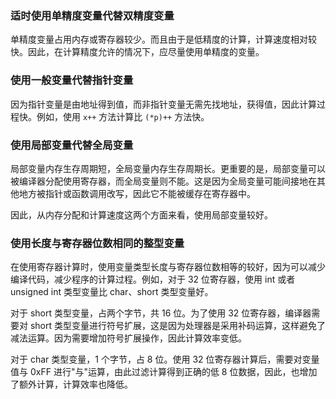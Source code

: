 
### 适时使用单精度变量代替双精度变量

单精度变量占用内存或寄存器较少。而且由于是低精度的计算，计算速度相对较快。因此，在计算精度允许的情况下，应尽量使用单精度的变量。


### 使用一般变量代替指针变量

因为指针变量是由地址得到值，而非指针变量无需先找地址，获得值，因此计算过程快。例如，使用 `x++` 方法计算比 `(*p)++` 方法快。


### 使用局部变量代替全局变量

局部变量内存生存周期短，全局变量内存生存周期长。更重要的是，局部变量可以被编译器分配使用寄存器，而全局变量则不能。这是因为全局变量可能间接地在其他地方被指针或函数调用改写，因此它不能被缓存在寄存器中。

因此，从内存分配和计算速度这两个方面来看，使用局部变量较好。


### 使用长度与寄存器位数相同的整型变量

在使用寄存器计算时，使用变量类型长度与寄存器位数相等的较好，因为可以减少编译代码，减少程序的计算过程。例如，对于 32 位寄存器，使用 int 或者 unsigned int 类型变量比 char、short 类型变量好。

对于 short 类型变量，占两个字节，共 16 位。为了使用 32 位寄存器，编译器需要对 short 类型变量进行符号扩展，这是因为处理器是采用补码运算，这样避免了减法运算。因为需要增加符号扩展操作，因此计算效率变低。

对于 char 类型变量，1 个字节，占 8 位。使用 32 位寄存器计算后，需要对变量值与 0xFF 进行"与"运算，由此过滤计算得到正确的低 8 位数据，因此，也增加了额外计算，计算效率也降低。
